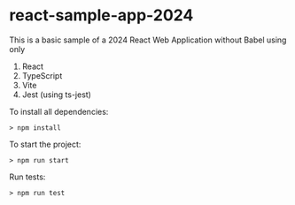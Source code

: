 # react-sample-app-2024

This is a basic sample of a 2024 React Web Application without Babel using only
1. React
2. TypeScript
3. Vite
4. Jest (using ts-jest)


To install all dependencies:
```shell
> npm install
```

To start the project:
```shell
> npm run start
```

Run tests:
```shell
> npm run test
```
